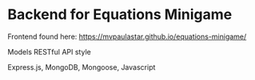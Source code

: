 # Backend for Equations Minigame

Frontend found here:
https://mvpaulastar.github.io/equations-minigame/

Models RESTful API style


Express.js, MongoDB, Mongoose, Javascript
